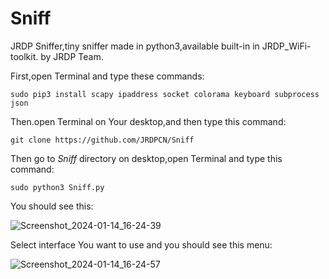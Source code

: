 # Sniff
JRDP Sniffer,tiny sniffer made in python3,available built-in in JRDP_WiFi-toolkit. by JRDP Team.

First,open Terminal and type these commands:

    sudo pip3 install scapy ipaddress socket colorama keyboard subprocess json

Then.open Terminal on Your desktop,and then type this command:

    git clone https://github.com/JRDPCN/Sniff

Then go to *Sniff* directory on desktop,open Terminal and type this command:

    sudo python3 Sniff.py

You should see this:

![Screenshot_2024-01-14_16-24-39](https://github.com/JRDPCN/Sniff/assets/136267216/8dbb86d6-25e5-49be-86ca-32b0fb04c6ed)

Select interface You want to use and you should see this menu:

![Screenshot_2024-01-14_16-24-57](https://github.com/JRDPCN/Sniff/assets/136267216/eb168f1f-8d4c-4dcf-bc6c-073a7a643c11)
